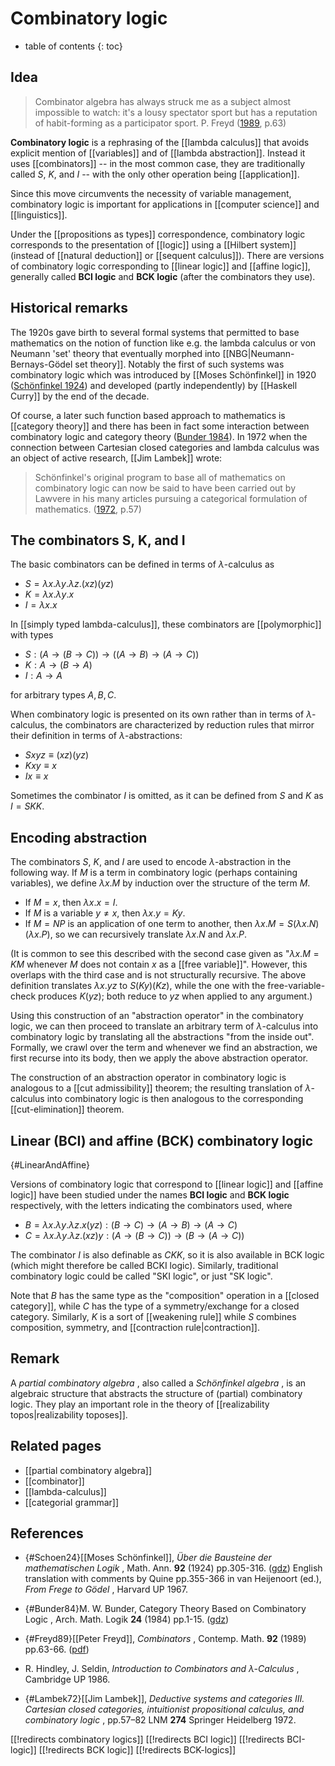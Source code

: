 # Combinatory logic

* table of contents
{: toc}

## Idea

> Combinator algebra has always struck me as a subject almost impossible to watch: it's a lousy spectator sport but has a reputation of habit-forming as a participator sport. P. Freyd ([1989](#Freyd89), p.63)

**Combinatory logic** is a rephrasing of the [[lambda calculus]] that avoids explicit mention of [[variables]] and of [[lambda abstraction]].  Instead it uses [[combinators]] -- in the most common case, they are traditionally called $S$, $K$, and $I$ -- with the only other operation being [[application]].

Since this move circumvents the necessity of variable management, combinatory logic is important for applications in [[computer science]] and [[linguistics]].

Under the [[propositions as types]] correspondence, combinatory logic corresponds to the presentation of [[logic]] using a [[Hilbert system]] (instead of [[natural deduction]] or [[sequent calculus]]).  There are versions of combinatory logic corresponding to [[linear logic]] and [[affine logic]], generally called **BCI logic** and **BCK logic** (after the combinators they use).

## Historical remarks

The 1920s gave birth to several formal systems that permitted to base mathematics on the notion of function like e.g. the lambda calculus or von Neumann 'set' theory that eventually morphed into [[NBG|Neumann-Bernays-Gödel set theory]]. Notably the first of such systems was combinatory logic which was introduced by [[Moses Schönfinkel]] in 1920 ([Sch&#246;nfinkel 1924](#Schoen24)) and developed (partly independently) by [[Haskell Curry]] by the end of the decade.

Of course, a later such function based approach to mathematics is [[category theory]] and there has been in fact some interaction between combinatory logic and category theory ([Bunder 1984](#Bunder84)). In 1972 when the connection between Cartesian closed categories and lambda calculus was an object of active research, [[Jim Lambek]] wrote:

> Sch&#246;nfinkel's original program to base all of mathematics on combinatory logic can now be said to have been carried out by Lawvere in his many articles pursuing a categorical formulation of mathematics. ([1972](#Lambek72), p.57)

## The combinators S, K, and I

The basic combinators can be defined in terms of $\lambda$-calculus as

* $S = \lambda x. \lambda y. \lambda z. (x z)(y z)$
* $K = \lambda x. \lambda y. x$
* $I = \lambda x. x$

In [[simply typed lambda-calculus]], these combinators are [[polymorphic]] with types

* $S : (A \to (B\to C)) \to ((A\to B) \to (A\to C))$
* $K : A\to (B\to A)$
* $I : A\to A$

for arbitrary types $A,B,C$.

When combinatory logic is presented on its own rather than in terms of $\lambda$-calculus, the combinators are characterized by reduction rules that mirror their definition in terms of $\lambda$-abstractions:

* $S x y z \equiv (x z)(y z)$
* $K x y \equiv x$
* $I x \equiv x$

Sometimes the combinator $I$ is omitted, as it can be defined from $S$ and $K$ as $I=S K K$.

## Encoding abstraction

The combinators $S$, $K$, and $I$ are used to encode $\lambda$-abstraction in the following way.  If $M$ is a term in combinatory logic (perhaps containing variables), we define $\lambda x.M$ by induction over the structure of the term $M$.

* If $M=x$, then $\lambda x.x = I$.
* If $M$ is a variable $y\neq x$, then $\lambda x.y = K y$.
* If $M = N P$ is an application of one term to another, then $\lambda x.M = S (\lambda x.N) (\lambda x.P)$, so we can recursively translate $\lambda x.N$ and $\lambda x.P$.

(It is common to see this described with the second case given as "$\lambda x.M = K M$ whenever $M$ does not contain $x$ as a [[free variable]]".  However, this overlaps with the third case and is not structurally recursive.  The above definition translates $\lambda x.y z$ to $S(K y)(K z)$, while the one with the free-variable-check produces $K(y z)$; both reduce to $y z$ when applied to any argument.)

Using this construction of an "abstraction operator" in the combinatory logic, we can then proceed to translate an arbitrary term of $\lambda$-calculus into combinatory logic by translating all the abstractions "from the inside out".  Formally, we crawl over the term and whenever we find an abstraction, we first recurse into its body, then we apply the above abstraction operator.

The construction of an abstraction operator in combinatory logic is analogous to a [[cut admissibility]] theorem; the resulting translation of $\lambda$-calculus into combinatory logic is then analogous to the corresponding [[cut-elimination]] theorem.

## Linear (BCI) and affine (BCK) combinatory logic 
 {#LinearAndAffine}

Versions of combinatory logic that correspond to [[linear logic]] and [[affine logic]] have been studied under the names **BCI logic** and **BCK logic**  respectively, with the letters indicating the combinators used, where

* $B = \lambda x.\lambda y.\lambda z. x(yz) : (B\to C) \to (A\to B) \to (A\to C)$
* $C = \lambda x.\lambda y.\lambda z. (xz)y : (A\to (B\to C)) \to (B \to (A\to C))$

The combinator $I$ is also definable as $CKK$, so it is also available in BCK logic (which might therefore be called BCKI logic).  Similarly, traditional combinatory logic could be called "SKI logic", or just "SK logic".

Note that $B$ has the same type as the "composition" operation in a [[closed category]], while $C$ has the type of a symmetry/exchange for a closed category.  Similarly, $K$ is a sort of [[weakening rule]] while $S$ combines composition, symmetry, and [[contraction rule|contraction]].

## Remark

A _partial combinatory algebra_ , also called a _Sch&#246;nfinkel algebra_ ,  is an algebraic structure that abstracts the structure of (partial) combinatory logic. They play an important role in the theory of [[realizability topos|realizability toposes]].

## Related pages

* [[partial combinatory algebra]]
* [[combinator]]
* [[lambda-calculus]]
* [[categorial grammar]]

## References

* {#Schoen24}[[Moses Schönfinkel]], _&#220;ber die Bausteine der mathematischen Logik_ , Math. Ann. **92** (1924) pp.305-316. ([gdz](http://gdz.sub.uni-goettingen.de/dms/load/img/?PID=GDZPPN002270110)) English translation with comments by Quine pp.355-366 in van Heijenoort (ed.), _From Frege to G&#246;del_ , Harvard UP 1967. 

* {#Bunder84}M. W. Bunder, Category Theory Based on Combinatory Logic , Arch. Math. Logik **24** (1984) pp.1-15. ([gdz](http://gdz.sub.uni-goettingen.de/dms/load/img/?PPN=GDZPPN002045680))

* {#Freyd89}[[Peter Freyd]], _Combinators_ , Contemp. Math. **92** (1989) pp.63-66. ([pdf](http://www.math.upenn.edu/~pjf/combinators.pdf))

* R. Hindley, J. Seldin, _Introduction to Combinators and $\lambda$-Calculus_ , Cambridge UP 1986.

* {#Lambek72}[[Jim Lambek]], _Deductive systems and categories III. Cartesian closed categories, intuitionist propositional calculus, and combinatory logic_ , pp.57&#8211;82 LNM **274** Springer Heidelberg 1972.

[[!redirects combinatory logics]]
[[!redirects BCI logic]]
[[!redirects BCI-logic]]
[[!redirects BCK logic]]
[[!redirects BCK-logics]]
